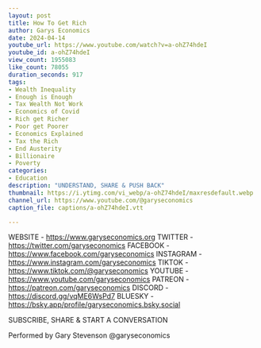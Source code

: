 ```yaml
---
layout: post
title: How To Get Rich
author: Garys Economics
date: 2024-04-14
youtube_url: https://www.youtube.com/watch?v=a-ohZ74hdeI
youtube_id: a-ohZ74hdeI
view_count: 1955083
like_count: 78055
duration_seconds: 917
tags:
- Wealth Inequality
- Enough is Enough
- Tax Wealth Not Work
- Economics of Covid
- Rich get Richer
- Poor get Poorer
- Economics Explained
- Tax the Rich
- End Austerity
- Billionaire
- Poverty
categories:
- Education
description: "UNDERSTAND, SHARE & PUSH BACK"
thumbnail: https://i.ytimg.com/vi_webp/a-ohZ74hdeI/maxresdefault.webp
channel_url: https://www.youtube.com/@garyseconomics
caption_file: captions/a-ohZ74hdeI.vtt

---
```


WEBSITE - https://www.garyseconomics.org
TWITTER  - https://twitter.com/garyseconomics
FACEBOOK - https://www.facebook.com/garyseconomics
INSTAGRAM  - https://www.instagram.com/garyseconomics
TIKTOK - https://www.tiktok.com/@garyseconomics
YOUTUBE -  https://www.youtube.com/garyseconomics
PATREON - https://patreon.com/garyseconomics
DISCORD - https://discord.gg/vqME6WsPd7
BLUESKY - https://bsky.app/profile/garyseconomics.bsky.social

SUBSCRIBE, SHARE & START A CONVERSATION

Performed by Gary Stevenson
@garyseconomics

